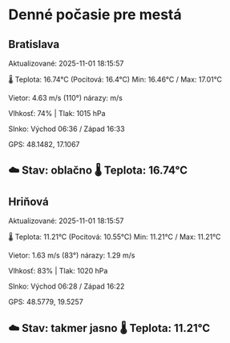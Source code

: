 ﻿# Denné počasie pre mestá

## Bratislava
Aktualizované: 2025-11-01 18:15:57

🌡️ Teplota: 16.74°C 
(Pocitová: 16.4°C)
Min: 16.46°C / Max: 17.01°C

Vietor: 4.63 m/s    (110°) 
nárazy:  m/s

Vlhkosť: 74% | Tlak: 1015 hPa

Slnko: Východ 06:36 / Západ 16:33

GPS: 48.1482, 17.1067

☁️ Stav: oblačno        🌡️ Teplota: 16.74°C
---

## Hriňová
Aktualizované: 2025-11-01 18:15:57

🌡️ Teplota: 11.21°C 
(Pocitová: 10.55°C)
Min: 11.21°C / Max: 11.21°C

Vietor: 1.63 m/s (83°)
nárazy: 1.29 m/s

Vlhkosť: 83% | Tlak: 1020 hPa

Slnko: Východ 06:28 / Západ 16:22

GPS: 48.5779, 19.5257

☁️ Stav: takmer jasno        🌡️ Teplota: 11.21°C
---
